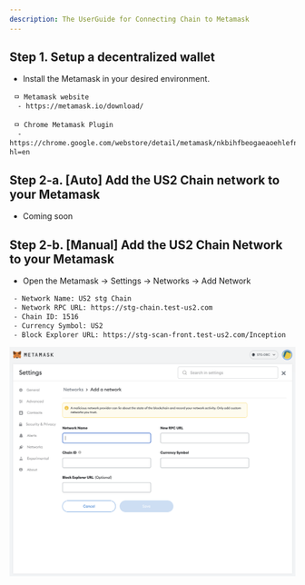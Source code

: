 ```yaml
---
description: The UserGuide for Connecting Chain to Metamask
---
```


## Step 1. Setup a decentralized wallet
 - Install the Metamask in your desired environment. 

```
 ㅁ Metamask website
  - https://metamask.io/download/

 ㅁ Chrome Metamask Plugin
  - https://chrome.google.com/webstore/detail/metamask/nkbihfbeogaeaoehlefnkodbefgpgknn?hl=en
```
## Step 2-a. [Auto] Add the US2 Chain network to your Metamask
 - Coming soon

## Step 2-b. [Manual] Add the US2 Chain Network to your Metamask
 - Open the Metamask -> Settings -> Networks -> Add Network

```
 - Network Name: US2 stg Chain
 - Network RPC URL: https://stg-chain.test-us2.com
 - Chain ID: 1516
 - Currency Symbol: US2
 - Block Explorer URL: https://stg-scan-front.test-us2.com/Inception
```

![Add a DBC Chain Network](../resources/image/insert-chaininfo.png)
